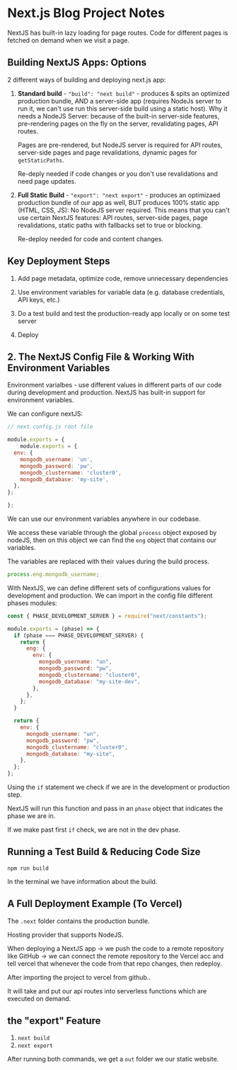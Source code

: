 # Next.js Blog Project Notes

<!-- Note: markdown metadata & yaml format -->

NextJS has built-in lazy loading for page routes. Code for different pages is fetched on demand when we visit a page.

## Building NextJS Apps: Options

2 different ways of building and deploying next.js app:

1. **Standard build** - `"build": "next build"` - produces & spits an optimized production bundle, AND a server-side app (requires NodeJs server to run it, we can't use run this server-side build using a static host). Why it needs a NodeJS Server: because of the built-in server-side features, pre-rendering pages on the fly on the server, revalidating pages, API routes.

   Pages are pre-rendered, but NodeJS server is required for API routes, server-side pages and page revalidations, dynamic pages for `getStaticPaths`.

   Re-deply needed if code changes or you don't use revalidations and need page updates.

2. **Full Static Build** - `"export": "next export"` - produces an optimizaed production bundle of our app as well, BUT produces 100% static app (HTML, CSS, JS): No NodeJS server required. This means that you can't use certain NextJS features: API routes, server-side pages, page revalidations, static paths with fallbacks set to true or blocking.

   Re-deploy needed for code and content changes.

## Key Deployment Steps

1. Add page metadata, optimize code, remove unnecessary dependencies

2. Use environment variables for variable data (e.g. database credentials, API keys, etc.)

3. Do a test build and test the production-ready app locally or on some test server

4. Deploy

## 2. The NextJS Config File & Working With Environment Variables

Environment varialbes - use different values in different parts of our code during development and production. NextJS has built-in support for environment variables.

We can configure nextJS:

```js
// next.config.js root file

module.exports = {
    module.exports = {
  env: {
    mongodb_username: 'un',
    mongodb_password: 'pw',
    mongodb_clustername: 'cluster0',
    mongodb_database: 'my-site',
  },
};

};
```

We can use our environment variables anywhere in our codebase.

We access these variable through the global `process` object exposed by nodeJS, then on this object we can find the `eng` object that contains our variables.

The variables are replaced with their values during the build process.

```js
process.eng.mongodb_username;
```

With NextJS, we can define different sets of configurations values for development and production. We can import in the config file different phases modules:

```js
const { PHASE_DEVELOPMENT_SERVER } = require("next/constants");

module.exports = (phase) => {
  if (phase === PHASE_DEVELOPMENT_SERVER) {
    return {
      eng: {
        env: {
          mongodb_username: "un",
          mongodb_password: "pw",
          mongodb_clustername: "cluster0",
          mongodb_database: "my-site-dev",
        },
      },
    };
  }

  return {
    env: {
      mongodb_username: "un",
      mongodb_password: "pw",
      mongodb_clustername: "cluster0",
      mongodb_database: "my-site",
    },
  };
};
```

Using the `if` statement we check if we are in the development or production step.

NextJS will run this function and pass in an `phase` object that indicates the phase we are in.

If we make past first `if` check, we are not in the dev phase.

## Running a Test Build & Reducing Code Size

`npm run build`

In the terminal we have information about the build.

## A Full Deployment Example (To Vercel)

The `.next` folder contains the production bundle.

Hosting provider that supports NodeJS.

When deploying a NextJS app -> we push the code to a remote repository like GitHub -> we can connect the remote repository to the Vercel acc and tell vercel that whenever the code from that repo changes, then redeploy.

After importing the project to vercel from github..

It will take and put our api routes into serverless functions which are executed on demand.

## the "export" Feature

1. `next build`
2. `next export`

After running both commands, we get a `out` folder we our static website.
